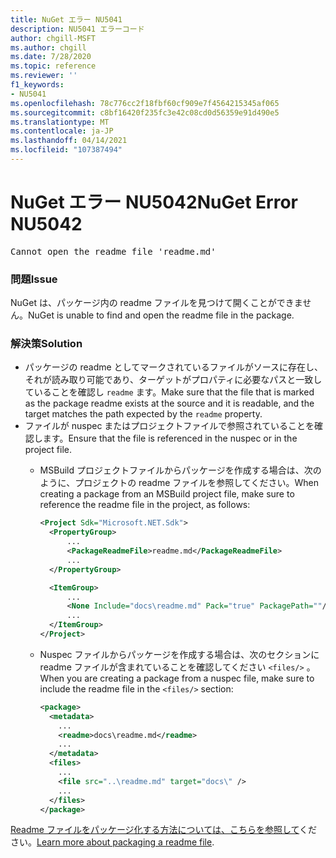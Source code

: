 ```yaml
---
title: NuGet エラー NU5041
description: NU5041 エラーコード
author: chgill-MSFT
ms.author: chgill
ms.date: 7/28/2020
ms.topic: reference
ms.reviewer: ''
f1_keywords:
- NU5041
ms.openlocfilehash: 78c776cc2f18fbf60cf909e7f4564215345af065
ms.sourcegitcommit: c8bf16420f235fc3e42c08cd0d56359e91d490e5
ms.translationtype: MT
ms.contentlocale: ja-JP
ms.lasthandoff: 04/14/2021
ms.locfileid: "107387494"
---
```

# <a name="nuget-error-nu5042"></a><span data-ttu-id="f8236-103">NuGet エラー NU5042</span><span class="sxs-lookup"><span data-stu-id="f8236-103">NuGet Error NU5042</span></span>

<pre>Cannot open the readme file 'readme.md'</pre>


### <a name="issue"></a><span data-ttu-id="f8236-104">問題</span><span class="sxs-lookup"><span data-stu-id="f8236-104">Issue</span></span>

<span data-ttu-id="f8236-105">NuGet は、パッケージ内の readme ファイルを見つけて開くことができません。</span><span class="sxs-lookup"><span data-stu-id="f8236-105">NuGet is unable to find and open the readme file in the package.</span></span>


### <a name="solution"></a><span data-ttu-id="f8236-106">解決策</span><span class="sxs-lookup"><span data-stu-id="f8236-106">Solution</span></span>

- <span data-ttu-id="f8236-107">パッケージの readme としてマークされているファイルがソースに存在し、それが読み取り可能であり、ターゲットがプロパティに必要なパスと一致していることを確認し `readme` ます。</span><span class="sxs-lookup"><span data-stu-id="f8236-107">Make sure that the file that is marked as the package readme exists at the source and it is readable, and the target matches the path expected by the `readme` property.</span></span>
- <span data-ttu-id="f8236-108">ファイルが nuspec またはプロジェクトファイルで参照されていることを確認します。</span><span class="sxs-lookup"><span data-stu-id="f8236-108">Ensure that the file is referenced in the nuspec or in the project file.</span></span>
  * <span data-ttu-id="f8236-109">MSBuild プロジェクトファイルからパッケージを作成する場合は、次のように、プロジェクトの readme ファイルを参照してください。</span><span class="sxs-lookup"><span data-stu-id="f8236-109">When creating a package from an MSBuild project file, make sure to reference the readme file in the project, as follows:</span></span>

    ```xml
    <Project Sdk="Microsoft.NET.Sdk">
      <PropertyGroup>
          ...
          <PackageReadmeFile>readme.md</PackageReadmeFile>
          ...
      </PropertyGroup>

      <ItemGroup>
          ...
          <None Include="docs\readme.md" Pack="true" PackagePath=""/>
          ...
      </ItemGroup>
    </Project>
    ```

  * <span data-ttu-id="f8236-110">Nuspec ファイルからパッケージを作成する場合は、次のセクションに readme ファイルが含まれていることを確認してください `<files/>` 。</span><span class="sxs-lookup"><span data-stu-id="f8236-110">When you are creating a package from a nuspec file, make sure to include the readme file in the `<files/>` section:</span></span>

    ```xml
    <package>
      <metadata>
        ...
        <readme>docs\readme.md</readme>
        ...
      </metadata>
      <files>
        ...
        <file src="..\readme.md" target="docs\" />
        ...
      </files>
    </package>
    ```

<span data-ttu-id="f8236-111">[Readme ファイルをパッケージ化する方法については、こちらを参照して](../msbuild-targets.md#packagereadmefile)ください。</span><span class="sxs-lookup"><span data-stu-id="f8236-111">[Learn more about packaging a readme file](../msbuild-targets.md#packagereadmefile).</span></span>
